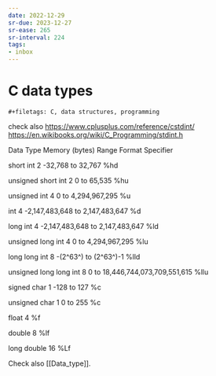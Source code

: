 ```yaml
---
date: 2022-12-29
sr-due: 2023-12-27
sr-ease: 265
sr-interval: 224
tags:
- inbox
---
```


# C data types

```{=org}
#+filetags: C, data structures, programming
```

check also <https://www.cplusplus.com/reference/cstdint/>
<https://en.wikibooks.org/wiki/C_Programming/stdint.h>

Data Type Memory (bytes) Range Format Specifier

short int 2 -32,768 to 32,767 %hd

unsigned short int 2 0 to 65,535 %hu

unsigned int 4 0 to 4,294,967,295 %u

int 4 -2,147,483,648 to 2,147,483,647 %d

long int 4 -2,147,483,648 to 2,147,483,647 %ld

unsigned long int 4 0 to 4,294,967,295 %lu

long long int 8 -(2^63^) to (2^63^)-1 %lld

unsigned long long int 8 0 to 18,446,744,073,709,551,615 %llu

signed char 1 -128 to 127 %c

unsigned char 1 0 to 255 %c

float 4 %f

double 8 %lf

long double 16 %Lf

Check also [[Data_type]].
